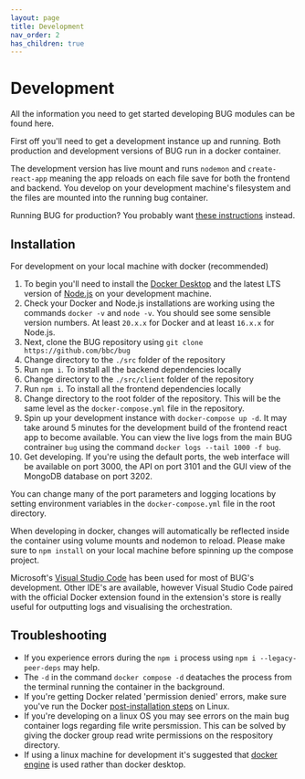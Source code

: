 ```yaml
---
layout: page
title: Development
nav_order: 2
has_children: true
---
```


# Development

All the information you need to get started developing BUG modules can be found here.

First off you'll need to get a development instance up and running. Both production and development versions of BUG run in a docker container.

The development version has live mount and runs `nodemon` and `create-react-app` meaning the app reloads on each file save for both the frontend and backend. You develop on your development machine's filesystem and the files are mounted into the running bug container.

Running BUG for production? You probably want [these instructions](/bug/pages/installation) instead.

## Installation

For development on your local machine with docker (recommended)

1. To begin you'll need to install the [Docker Desktop](https://www.docker.com/products/docker-desktop/) and the latest LTS version of [Node.js](https://nodejs.dev/en) on your development machine.
1. Check your Docker and Node.js installations are working using the commands `docker -v` and `node -v`. You should see some sensible version numbers. At least `20.x.x` for Docker and at least `16.x.x` for Node.js.
1. Next, clone the BUG repository using `git clone https://github.com/bbc/bug`
1. Change directory to the `./src` folder of the repository
1. Run `npm i`. To install all the backend dependencies locally
1. Change directory to the `./src/client` folder of the repository
1. Run `npm i`. To install all the frontend dependencies locally
1. Change directory to the root folder of the repository. This will be the same level as the `docker-compose.yml` file in the repository.
1. Spin up your development instance with `docker-compose up -d`. It may take around 5 minutes for the development build of the frontend react app to become available. You can view the live logs from the main BUG contrainer `bug` using the command `docker logs --tail 1000 -f bug`.
1. Get developing. If you're using the default ports, the web interface will be available on port 3000, the API on port 3101 and the GUI view of the MongoDB database on port 3202.

You can change many of the port parameters and logging locations by setting environment variables in the `docker-compose.yml` file in the root directory.

When developing in docker, changes will automatically be reflected inside the container using volume mounts and nodemon to reload. Please make sure to `npm install` on your local machine before spinning up the compose project.

Microsoft's [Visual Studio Code](https://code.visualstudio.com/) has been used for most of BUG's development. Other IDE's are available, however Visual Studio Code paired with the official Docker extension found in the extension's store is really useful for outputting logs and visualising the orchestration.

## Troubleshooting

-   If you experience errors during the `npm i` process using `npm i --legacy-peer-deps` may help.
-   The `-d` in the command `docker compose -d` deataches the process from the terminal running the container in the background.
-   If you're getting Docker related 'permission denied' errors, make sure you've run the Docker [post-installation steps](https://docs.docker.com/engine/install/linux-postinstall/) on Linux.
-   If you're developing on a linux OS you may see errors on the main bug container logs regarding file write persmission. This can be solved by giving the docker group read write permissions on the respository directory.
-   If using a linux machine for development it's suggested that [docker engine](https://docs.docker.com/engine/install/ubuntu/) is used rather than docker desktop.
